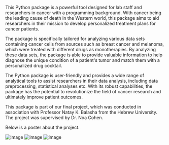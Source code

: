 This Python package is a powerful tool designed for lab staff and researchers in cancer with a programming background. With cancer being the leading cause of death in the Western world, this package aims to aid researchers in their mission to develop personalized treatment plans for cancer patients.

The package is specifically tailored for analyzing various data sets containing cancer cells from sources such as breast cancer and melanoma, which were treated with different drugs as monotherapies. By analyzing these data sets, the package is able to provide valuable information to help diagnose the unique condition of a patient's tumor and match them with a personalized drug cocktail.

The Python package is user-friendly and provides a wide range of analytical tools to assist researchers in their data analysis, including data preprocessing, statistical analyses etc. With its robust capabilities, the package has the potential to revolutionize the field of cancer research and ultimately improve patient outcomes.

This package is part of our final project, which was conducted in association with Professor Natay K. Balasha from the Hebrew University. The project was supervised by Dr. Noa Cohen.

Below is a poster about the project.

![image](https://github.com/AvivEldad/Final-Project-Cancer-Research/assets/79564995/eda214bc-42b1-4659-9d28-ea911859dca2)
![image](https://github.com/AvivEldad/Final-Project-Cancer-Research/assets/79564995/1c0b9501-c077-4e0b-9949-c5771b23a356)
![image](https://github.com/AvivEldad/Final-Project-Cancer-Research/assets/79564995/4a42e3e5-afa9-4707-88d9-dff03ef27d0d)

